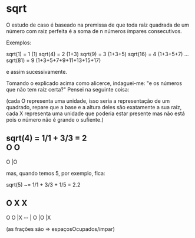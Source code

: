 # sqrt

O estudo de caso é baseado na premissa de que toda raíz quadrada de um número com raíz perfeita é a soma de n números ímpares consecutivos.

Exemplos:

sqrt(1) = 1 (1) 
sqrt(4) = 2 (1+3)
sqrt(9) = 3 (1+3+5)
sqrt(16) = 4 (1+3+5+7)
...
sqrt(81) = 9 (1+3+5+7+9+11+13+15+17)

e assim sucessivamente.

Tomando o explicado acima como alicerce, indaguei-me: "e os números que não tem raíz certa?"
Pensei na seguinte coisa:

(cada O representa uma unidade, isso seria a representação de um quadrado, repare que a base e a altura deles são exatamente a sua raíz,
 cada X representa uma unidade que poderia estar presente mas não está pois o número não é grande o sufiente.) 

sqrt(4) = 1/1 + 3/3 = 2                      
O  O
--
O |O



mas, quando temos 5, por exemplo, fica:

sqrt(5) ~= 1/1 + 3/3 + 1/5 = 2.2                

O  X   X
------
O  O  |X
--    |
O |O  |X

(as frações são => espaçosOcupados/ímpar)
